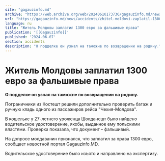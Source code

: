 ```yaml
---
site: "gagauzinfo.md"
archive: "https://web.archive.org/web/20240610173736/gagauzinfo.md/news/accidents/zhitel-moldovi-zaplatil-1300-evro-za-falshivie-prava"
url: "https://gagauzinfo.md/news/accidents/zhitel-moldovi-zaplatil-1300-evro-za-falshivie-prava"
language: ru
title: "Житель Молдовы заплатил 1300 евро за фальшивые права"
publication: '[[Gagauzinfo]]'
published: '2024-06-07'
section: accidents
description: "О подделке он узнал на таможне по возвращении на родину."
---
```


# Житель Молдовы заплатил 1300 евро за фальшивые права

**О подделке он узнал на таможне по возвращении на родину.**

Пограничники из Костешт решили дополнительно проверить багаж и ручную кладь одного из пассажиров рейса "Чехия-Молдова".

В кошельке у 27-летнего уроженца Шолданешт было найдено водительское удостоверение, якобы, выданное ему польскими властями. Проверка показала, что документ – фальшивый.

На допросе молдаванин признался, что заплатил за права 1300 евро, сообщает новостной портал Gagauzinfo.MD.

Водительское удостоверение было изъято и направлено на экспертизу.